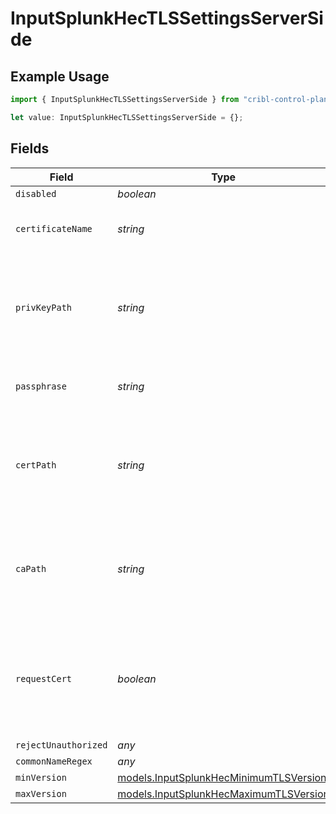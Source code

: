 # InputSplunkHecTLSSettingsServerSide

## Example Usage

```typescript
import { InputSplunkHecTLSSettingsServerSide } from "cribl-control-plane/models";

let value: InputSplunkHecTLSSettingsServerSide = {};
```

## Fields

| Field                                                                                                 | Type                                                                                                  | Required                                                                                              | Description                                                                                           |
| ----------------------------------------------------------------------------------------------------- | ----------------------------------------------------------------------------------------------------- | ----------------------------------------------------------------------------------------------------- | ----------------------------------------------------------------------------------------------------- |
| `disabled`                                                                                            | *boolean*                                                                                             | :heavy_minus_sign:                                                                                    | N/A                                                                                                   |
| `certificateName`                                                                                     | *string*                                                                                              | :heavy_minus_sign:                                                                                    | The name of the predefined certificate                                                                |
| `privKeyPath`                                                                                         | *string*                                                                                              | :heavy_minus_sign:                                                                                    | Path on server containing the private key to use. PEM format. Can reference $ENV_VARS.                |
| `passphrase`                                                                                          | *string*                                                                                              | :heavy_minus_sign:                                                                                    | Passphrase to use to decrypt private key                                                              |
| `certPath`                                                                                            | *string*                                                                                              | :heavy_minus_sign:                                                                                    | Path on server containing certificates to use. PEM format. Can reference $ENV_VARS.                   |
| `caPath`                                                                                              | *string*                                                                                              | :heavy_minus_sign:                                                                                    | Path on server containing CA certificates to use. PEM format. Can reference $ENV_VARS.                |
| `requestCert`                                                                                         | *boolean*                                                                                             | :heavy_minus_sign:                                                                                    | Require clients to present their certificates. Used to perform client authentication using SSL certs. |
| `rejectUnauthorized`                                                                                  | *any*                                                                                                 | :heavy_minus_sign:                                                                                    | N/A                                                                                                   |
| `commonNameRegex`                                                                                     | *any*                                                                                                 | :heavy_minus_sign:                                                                                    | N/A                                                                                                   |
| `minVersion`                                                                                          | [models.InputSplunkHecMinimumTLSVersion](../models/inputsplunkhecminimumtlsversion.md)                | :heavy_minus_sign:                                                                                    | N/A                                                                                                   |
| `maxVersion`                                                                                          | [models.InputSplunkHecMaximumTLSVersion](../models/inputsplunkhecmaximumtlsversion.md)                | :heavy_minus_sign:                                                                                    | N/A                                                                                                   |